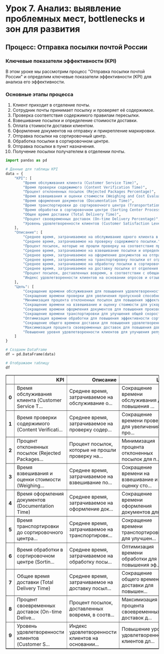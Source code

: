 # Урок 7. Анализ: выявление проблемных мест, bottlenecks и зон для развития
## Процесс: Отправка посылки почтой России

### Ключевые показатели эффективности (KPI)

В этом уроке мы рассмотрим процесс "Отправка посылки почтой России" и определим ключевые показатели эффективности (KPI) для анализа его эффективности.

### Основные этапы процесса

1. Клиент приходит в отделение почты.
2. Сотрудник почты принимает посылку и проверяет её содержимое.
3. Проверка соответствия содержимого правилам пересылки.
4. Взвешивание посылки и определение стоимости доставки.
5. Оплата стоимости доставки клиентом.
6. Оформление документов на отправку и прикрепление маркировки.
7. Отправка посылки на сортировочный центр.
8. Обработка посылки в сортировочном центре.
9. Отправка посылки в пункт назначения.
10. Получение посылки получателем в отделении почты.



```python
import pandas as pd

# Данные для таблицы KPI
data = {
    "KPI": [
        "Время обслуживания клиента (Customer Service Time)",
        "Время проверки содержимого (Content Verification Time)",
        "Процент отклоненных посылок (Rejected Packages Percentage)",
        "Время взвешивания и оценки стоимости (Weighing and Cost Evaluation Time)",
        "Время оформления документов (Documentation Time)",
        "Время транспортировки до сортировочного центра (Transportation to Sorting Center Time)",
        "Время обработки в сортировочном центре (Sorting Center Processing Time)",
        "Общее время доставки (Total Delivery Time)",
        "Процент своевременных доставок (On-time Delivery Percentage)",
        "Уровень удовлетворенности клиентов (Customer Satisfaction Level)"
    ],
    "Описание": [
        "Среднее время, затрачиваемое на обслуживание одного клиента в отделении почты.",
        "Среднее время, затрачиваемое на проверку содержимого посылки.",
        "Процент посылок, которые не прошли проверку на соответствие правилам пересылки.",
        "Среднее время, затрачиваемое на взвешивание посылки и определение стоимости доставки.",
        "Среднее время, затрачиваемое на оформление документов на отправку посылки.",
        "Среднее время, затрачиваемое на транспортировку посылки от отделения почты до сортировочного центра.",
        "Среднее время, затрачиваемое на обработку посылки в сортировочном центре.",
        "Среднее время, затрачиваемое на доставку посылки от отделения почты до получения получателем.",
        "Процент посылок, доставленных вовремя, в соответствии с обещанными сроками доставки.",
        "Индекс удовлетворенности клиентов на основании опросов и отзывов."
    ],
    "Цель": [
        "Сокращение времени обслуживания для повышения удовлетворенности клиентов.",
        "Сокращение времени проверки для увеличения пропускной способности.",
        "Минимизация процента отклоненных посылок для повышения эффективности процесса.",
        "Сокращение времени на взвешивание и оценку стоимости для ускорения процесса.",
        "Сокращение времени оформления документов для повышения производительности.",
        "Сокращение времени транспортировки для улучшения общей скорости доставки.",
        "Оптимизация времени обработки для повышения эффективности сортировочного центра.",
        "Сокращение общего времени доставки для повышения удовлетворенности клиентов.",
        "Максимизация процента своевременных доставок для повышения доверия клиентов.",
        "Повышение уровня удовлетворенности клиентов для улучшения репутации и лояльности клиентов."
    ]
}

# Создаем DataFrame
df = pd.DataFrame(data)

# Отображаем таблицу
df
```




<div>
<style scoped>
    .dataframe tbody tr th:only-of-type {
        vertical-align: middle;
    }

    .dataframe tbody tr th {
        vertical-align: top;
    }

    .dataframe thead th {
        text-align: right;
    }
</style>
<table border="1" class="dataframe">
  <thead>
    <tr style="text-align: right;">
      <th></th>
      <th>KPI</th>
      <th>Описание</th>
      <th>Цель</th>
    </tr>
  </thead>
  <tbody>
    <tr>
      <th>0</th>
      <td>Время обслуживания клиента (Customer Service T...</td>
      <td>Среднее время, затрачиваемое на обслуживание о...</td>
      <td>Сокращение времени обслуживания для повышения ...</td>
    </tr>
    <tr>
      <th>1</th>
      <td>Время проверки содержимого (Content Verificati...</td>
      <td>Среднее время, затрачиваемое на проверку содер...</td>
      <td>Сокращение времени проверки для увеличения про...</td>
    </tr>
    <tr>
      <th>2</th>
      <td>Процент отклоненных посылок (Rejected Packages...</td>
      <td>Процент посылок, которые не прошли проверку на...</td>
      <td>Минимизация процента отклоненных посылок для п...</td>
    </tr>
    <tr>
      <th>3</th>
      <td>Время взвешивания и оценки стоимости (Weighing...</td>
      <td>Среднее время, затрачиваемое на взвешивание по...</td>
      <td>Сокращение времени на взвешивание и оценку сто...</td>
    </tr>
    <tr>
      <th>4</th>
      <td>Время оформления документов (Documentation Time)</td>
      <td>Среднее время, затрачиваемое на оформление док...</td>
      <td>Сокращение времени оформления документов для п...</td>
    </tr>
    <tr>
      <th>5</th>
      <td>Время транспортировки до сортировочного центра...</td>
      <td>Среднее время, затрачиваемое на транспортировк...</td>
      <td>Сокращение времени транспортировки для улучшен...</td>
    </tr>
    <tr>
      <th>6</th>
      <td>Время обработки в сортировочном центре (Sortin...</td>
      <td>Среднее время, затрачиваемое на обработку посы...</td>
      <td>Оптимизация времени обработки для повышения эф...</td>
    </tr>
    <tr>
      <th>7</th>
      <td>Общее время доставки (Total Delivery Time)</td>
      <td>Среднее время, затрачиваемое на доставку посыл...</td>
      <td>Сокращение общего времени доставки для повышен...</td>
    </tr>
    <tr>
      <th>8</th>
      <td>Процент своевременных доставок (On-time Delive...</td>
      <td>Процент посылок, доставленных вовремя, в соотв...</td>
      <td>Максимизация процента своевременных доставок д...</td>
    </tr>
    <tr>
      <th>9</th>
      <td>Уровень удовлетворенности клиентов (Customer S...</td>
      <td>Индекс удовлетворенности клиентов на основании...</td>
      <td>Повышение уровня удовлетворенности клиентов дл...</td>
    </tr>
  </tbody>
</table>
</div>


